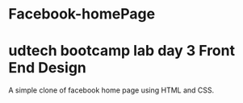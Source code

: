 # Facebook-homePage
# udtech bootcamp lab day 3 Front End Design

A simple clone of facebook home page using HTML and CSS.

